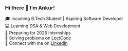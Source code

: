 ### Hi there 👋 I’m Ankur!

🎓 Incoming B.Tech Student | Aspiring Software Developer  
💻 Learning DSA & Web Development  
🚀 Preparing for 2025 Internships  
📘 Solving problems on [LeetCode](https://leetcode.com/u/Ankur2603/)  
🔗 Connect with me on [LinkedIn](https://linkedin.com/in/ankur2603/)

